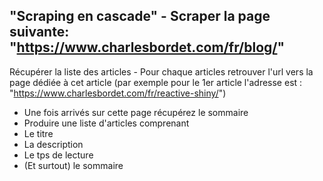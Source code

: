 ## "Scraping en cascade" - Scraper la page suivante: "https://www.charlesbordet.com/fr/blog/"

Récupérer la liste des articles - Pour chaque articles retrouver l'url vers la page dédiée à cet article (par exemple pour le 1er article l'adresse est : "https://www.charlesbordet.com/fr/reactive-shiny/")

- Une fois arrivés sur cette page récupérez le sommaire
- Produire une liste d'articles comprenant
- Le titre
- La description
- Le tps de lecture
- (Et surtout) le sommaire
